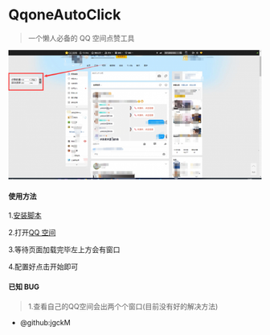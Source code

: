 # **QqoneAutoClick**

> 一个懒人必备的 QQ 空间点赞工具

![](images/jPYMaq.md.png)

#### 使用方法

1.[安装脚本](https://greasyfork.org/zh-CN/scripts/446914-qqoneautoclick)

2.打开[QQ 空间](https://user.qzone.qq.com/)

3.等待页面加载完毕左上方会有窗口

4.配置好点击开始即可

#### 已知 BUG

>1.查看自己的QQ空间会出两个个窗口(目前没有好的解决方法)

-   @github:jgckM
